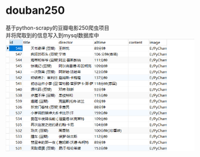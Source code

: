 # douban250
基于python-scrapy的豆瓣电影250爬虫项目<br>
并将爬取到的信息写入到mysql数据库中<br>
![image](https://github.com/hja2017/douban250/raw/master/1.png)<br>
